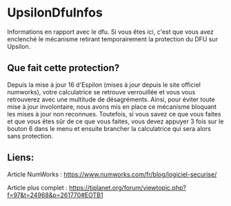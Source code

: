 # UpsilonDfuInfos

Informations en rapport avec le dfu. Si vous êtes ici, c'est que vous avez enclenché le mécanisme retirant temporairement la protection du DFU sur Upsilon.

## Que fait cette protection?

Depuis la mise à jour 16 d'Espilon (mises à jour depuis le site officiel numworks), votre calculatrice se retrouve verrouillée et vous vous retrouverez avec une multitude de désagréments. Ainsi, pour éviter toute mise à jour involontaire, nous avons mis en place ce mécanisme bloquant les mises à jour non reconnues. Toutefois, si vous savez ce que vous faites et que vous êtes sûr de ce que vous faites, vous devez appuyer 3 fois sur le bouton 6 dans le menu et ensuite brancher la calculatrice qui sera alors sans protection.

## Liens:
Article NumWorks : https://www.numworks.com/fr/blog/logiciel-securise/

Article plus complet : https://tiplanet.org/forum/viewtopic.php?f=97&t=24968&p=261770#EOTB1
